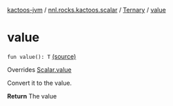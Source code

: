 [kactoos-jvm](../../index.md) / [nnl.rocks.kactoos.scalar](../index.md) / [Ternary](index.md) / [value](.)

# value

`fun value(): T` [(source)](https://github.com/neonailol/kactoos/blob/master/kactoos-jvm/src/main/kotlin/nnl/rocks/kactoos/scalar/Ternary.kt#L75)

Overrides [Scalar.value](../../nnl.rocks.kactoos/-scalar/value.md)

Convert it to the value.

**Return**
The value

